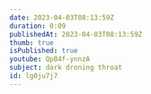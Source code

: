 ```yaml
---
date: 2023-04-03T08:13:59Z
duration: 0:09
publishedAt: 2023-04-03T08:13:59Z
thumb: true
isPublished: true
youtube: QpB4f-ynnzA
subject: dark droning throat
id: lg0ju7j7
---
```


